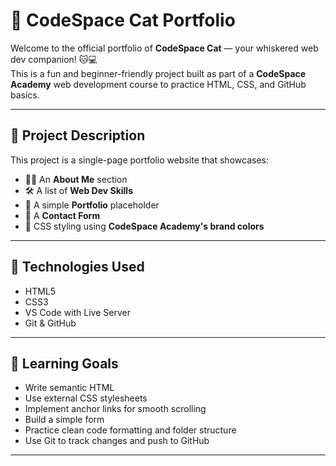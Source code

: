 # 🐾 CodeSpace Cat Portfolio

Welcome to the official portfolio of **CodeSpace Cat** — your whiskered web dev companion! 🐱💻  
This is a fun and beginner-friendly project built as part of a **CodeSpace Academy** web development course to practice HTML, CSS, and GitHub basics.

---

## 📄 Project Description

This project is a single-page portfolio website that showcases:

- 👋🏾 An **About Me** section
- 🛠️ A list of **Web Dev Skills**
- 💼 A simple **Portfolio** placeholder
- 📇 A **Contact Form**
- 🎨 CSS styling using **CodeSpace Academy's brand colors**

---

## 🚀 Technologies Used

- HTML5
- CSS3
- VS Code with Live Server
- Git & GitHub

---

## 🎯 Learning Goals

- Write semantic HTML
- Use external CSS stylesheets
- Implement anchor links for smooth scrolling
- Build a simple form
- Practice clean code formatting and folder structure
- Use Git to track changes and push to GitHub

---